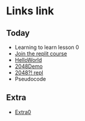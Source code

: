 # Links link

## Today
* Learning to learn lesson 0
* [Join the replit course](https://replit.com/teams/join/ybrqajqhsnsjyvjjreekdizbjvjqobrp-CS9-Block2-2223)
* [HelloWorld](https://replit.com/team/CS9-Block2-2223/HelloWorld)
* [2048Demo](https://replit.com/@mrDonoghue/demo)
* [2048?! repl](https://replit.com/team/CS9-Block2-2223/2048)
* Pseudocode

## Extra
* [Extra0](TODO)